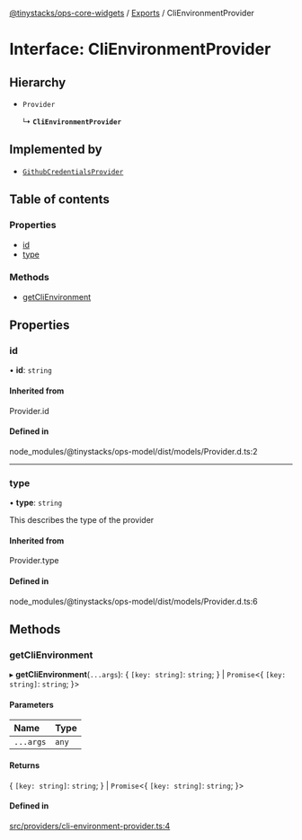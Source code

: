 [@tinystacks/ops-core-widgets](../README.md) / [Exports](../modules.md) / CliEnvironmentProvider

# Interface: CliEnvironmentProvider

## Hierarchy

- `Provider`

  ↳ **`CliEnvironmentProvider`**

## Implemented by

- [`GithubCredentialsProvider`](../classes/GithubCredentialsProvider.md)

## Table of contents

### Properties

- [id](CliEnvironmentProvider.md#id)
- [type](CliEnvironmentProvider.md#type)

### Methods

- [getCliEnvironment](CliEnvironmentProvider.md#getclienvironment)

## Properties

### id

• **id**: `string`

#### Inherited from

Provider.id

#### Defined in

node_modules/@tinystacks/ops-model/dist/models/Provider.d.ts:2

___

### type

• **type**: `string`

This describes the type of the provider

#### Inherited from

Provider.type

#### Defined in

node_modules/@tinystacks/ops-model/dist/models/Provider.d.ts:6

## Methods

### getCliEnvironment

▸ **getCliEnvironment**(`...args`): { `[key: string]`: `string`;  } \| `Promise`<{ `[key: string]`: `string`;  }\>

#### Parameters

| Name | Type |
| :------ | :------ |
| `...args` | `any` |

#### Returns

{ `[key: string]`: `string`;  } \| `Promise`<{ `[key: string]`: `string`;  }\>

#### Defined in

[src/providers/cli-environment-provider.ts:4](https://github.com/tinystacks/ops-core-widgets/blob/cdfd6a3/src/providers/cli-environment-provider.ts#L4)
